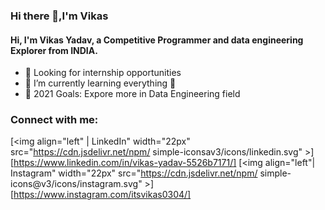 ### Hi there 👋,I'm Vikas 
#### Hi, I'm Vikas Yadav, a Competitive Programmer and data engineering Explorer from INDIA.

- 🔭 Looking for internship opportunities
- 🌱 I’m currently learning everything 🤣
- 🥅 2021 Goals: Expore more in Data Engineering field

### Connect with me:

[<img align="left" | LinkedIn" width="22px" src="https://cdn.jsdelivr.net/npm/
simple-iconsav3/icons/linkedin.svg" >][https://www.linkedin.com/in/vikas-yadav-5526b7171/]
[<img align="left"| Instagram" width="22px" src="https://cdn.jsdelivr.net/npm/
simple-icons@v3/icons/instagram.svg" >][https://www.instagram.com/itsvikas0304/]
